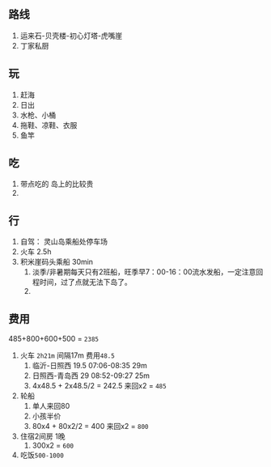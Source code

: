 

## 路线
1. 运来石-贝壳楼-初心灯塔-虎嘴崖
2. 丁家私厨



## 玩
1. 赶海
2. 日出
3. 水枪、小桶
4. 拖鞋、凉鞋、衣服
5. 鱼竿

## 吃
1. 带点吃的 岛上的比较贵
2. 

## 行
1. 自驾： 灵山岛乘船处停车场
2. 火车 2.5h
3. 积米崖码头乘船 30min
	1. 淡季/非暑期每天只有2班船，旺季早7：00-16：00流水发船，一定注意回程时间，过了点就无法下岛了。
	2. 


## 费用
485+800+600+500 = `2385`

1. 火车 `2h21m` 间隔17m 费用`48.5`
	1. 临沂-日照西 19.5  07:06-08:35 29m
	2. 日照西-青岛西 29 08:52-09:27 25m
	3. 4x48.5 + 2x48.5/2 = 242.5 来回x2 = `485`
2. 轮船 
	1. 单人来回80
	2. 小孩半价
	3. 80x4 + 80x2/2 = 400 来回x2 = `800`
3. 住宿2间房 1晚
	1. 300x2 = `600`
4. 吃饭`500-1000`